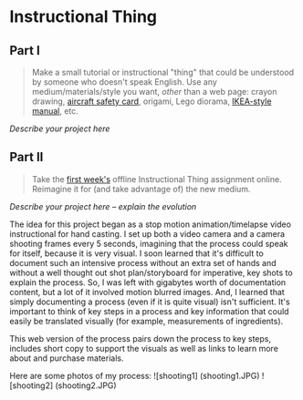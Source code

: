 # Instructional Thing

## Part I

> Make a small tutorial or instructional "thing" that could be understood by someone who doesn't speak English. Use any medium/materials/style you want, *other* than a web page: crayon drawing, [aircraft safety card](https://www.google.com/search?q=aircraft+safety+card&tbm=isch), origami, Lego diorama, [IKEA-style manual](http://www.ikea.com/ms/en_US/customer_service/assembly_instructions.html), etc.

*Describe your project here*

## Part II

> Take the [first week's](https://github.com/bfl-itp/syllabus/blob/master/schedule.md#sep-4) offline Instructional Thing assignment online. Reimagine it for (and take advantage of) the new medium.

*Describe your project here – explain the evolution*

The idea for this project began as a stop motion animation/timelapse video instructional for hand casting. I set up both a video camera and a camera shooting frames every 5 seconds, imagining that the process could speak for itself, because it is very visual. I soon learned that it's difficult to document such an intensive process without an extra set of hands and without a well thought out shot plan/storyboard for imperative, key shots to explain the process. So, I was left with gigabytes worth of documentation content, but a lot of it involved motion blurred images. And, I learned that simply documenting a process (even if it is quite visual) isn't sufficient. It's important to think of key steps in a process and key information that could easily be translated visually (for example, measurements of ingredients).

This web version of the process pairs down the process to key steps, includes short copy to support the visuals as well as links to learn more about and purchase materials.

Here are some photos of my process:
![shooting1] (shooting1.JPG)
![shooting2] (shooting2.JPG)
